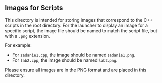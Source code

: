 ## Images for Scripts

This directory is intended for storing images that correspond to the C++ scripts in the root directory. For the launcher to display an image for a specific script, the image file should be named to match the script file, but with a `.png` extension.

For example:
- For `zadanie1.cpp`, the image should be named `zadanie1.png`.
- For `lab2.cpp`, the image should be named `lab2.png`.

Please ensure all images are in the PNG format and are placed in this directory.